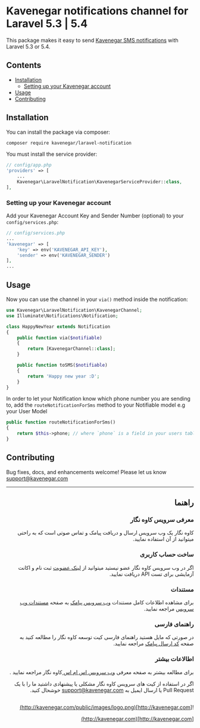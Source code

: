 # Kavenegar notifications channel for Laravel 5.3 | 5.4

This package makes it easy to send [Kavenegar SMS notifications](http://kavenegar.com/) with Laravel 5.3 or 5.4.

## Contents

- [Installation](#installation)
    - [Setting up your Kavenegar account](#setting-up-your-kavenegar-account)
- [Usage](#usage)
- [Contributing](#contributing)

## Installation

You can install the package via composer:

``` bash
composer require kavenegar/laravel-notification
```

You must install the service provider:

```php
// config/app.php
'providers' => [
    ...
    Kavenegar\LaravelNotification\KavenegarServiceProvider::class,
],
```

### Setting up your Kavenegar account

Add your Kavenegar Account Key and Sender Number (optional) to your `config/services.php`:

```php
// config/services.php
...
'kavenegar' => [
    'key' => env('KAVENEGAR_API_KEY'),
    'sender' => env('KAVENEGAR_SENDER')
],
...
```

## Usage

Now you can use the channel in your `via()` method inside the notification:

``` php
use Kavenegar\LaravelNotification\KavenegarChannel;
use Illuminate\Notifications\Notification;

class HappyNewYear extends Notification
{
    public function via($notifiable)
    {
        return [KavenegarChannel::class];
    }

    public function toSMS($notifiable)
    {
        return 'Happy new year :D';
    }
}
```

In order to let your Notification know which phone number you are sending to, add the `routeNotificationForSms` method to your Notifiable model e.g your User Model

```php
public function routeNotificationForSms()
{
    return $this->phone; // where `phone` is a field in your users table;
}
```

## Contributing

Bug fixes, docs, and enhancements welcome! Please let us know <a href="mailto:support@kavenegar.com?Subject=SDK" target="_top">support@kavenegar.com</a>

<hr> 
<div dir='rtl'>
	
## راهنما

### معرفی سرویس کاوه نگار

کاوه نگار یک وب سرویس ارسال و دریافت پیامک و تماس صوتی است که به راحتی میتوانید از آن استفاده نمایید.

### ساخت حساب کاربری

اگر در وب سرویس کاوه نگار عضو نیستید میتوانید از [لینک عضویت](http://panel.kavenegar.com/client/membership/register) ثبت نام  و اکانت آزمایشی برای تست API دریافت نمایید.

### مستندات

برای مشاهده اطلاعات کامل مستندات [وب سرویس پیامک](http://kavenegar.com/وب-سرویس-پیامک.html)  به صفحه [مستندات وب سرویس](http://kavenegar.com/rest.html) مراجعه نمایید.

### راهنمای فارسی

در صورتی که مایل هستید راهنمای فارسی کیت توسعه کاوه نگار را مطالعه کنید به صفحه [کد ارسال پیامک](http://kavenegar.com/sdk.html) مراجعه نمایید.

### اطالاعات بیشتر
برای مطالعه بیشتر به صفحه معرفی
[وب سرویس اس ام اس ](http://kavenegar.com)
کاوه نگار
مراجعه نمایید .

 اگر در استفاده از کیت های سرویس کاوه نگار مشکلی یا پیشنهادی  داشتید ما را با یک Pull Request  یا  ارسال ایمیل به support@kavenegar.com  خوشحال کنید.
 
##
![http://kavenegar.com](http://kavenegar.com/public/images/logo.png)		

[http://kavenegar.com](http://kavenegar.com)	

</div>


